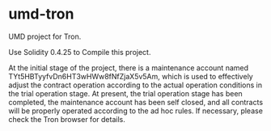 # umd-tron
UMD project for Tron.

Use Solidity 0.4.25 to Compile this project. 

At the initial stage of the project, there is a maintenance account named TYt5HBTyyfvDn6HT3wHWw8fNfZjaX5v5Am, which is used to effectively adjust the contract operation according to the actual operation conditions in the trial operation stage.
At present, the trial operation stage has been completed, the maintenance account has been self closed, and all contracts will be properly operated according to the ad hoc rules.
If necessary, please check the Tron browser for details.
